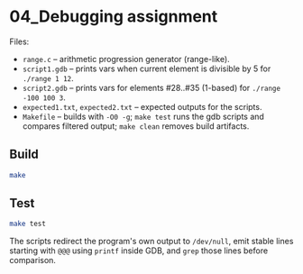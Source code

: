 # 04_Debugging assignment

Files:
- `range.c` – arithmetic progression generator (range-like).
- `script1.gdb` – prints vars when current element is divisible by 5 for `./range 1 12`.
- `script2.gdb` – prints vars for elements #28..#35 (1-based) for `./range -100 100 3`.
- `expected1.txt`, `expected2.txt` – expected outputs for the scripts.
- `Makefile` – builds with `-O0 -g`; `make test` runs the gdb scripts and compares filtered output; `make clean` removes build artifacts.

## Build
```sh
make
```

## Test
```sh
make test
```

The scripts redirect the program's own output to `/dev/null`, emit stable lines starting with `@@@` using `printf` inside GDB, and `grep` those lines before comparison.